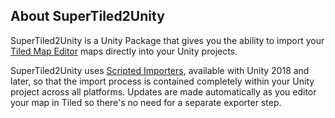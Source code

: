 About SuperTiled2Unity
-------------------------------------------------------------------------------

SuperTiled2Unity is a Unity Package that gives you the ability to import your [Tiled Map Editor](https://www.mapeditor.org/) maps directly into your Unity projects.

SuperTiled2Unity uses [Scripted Importers](https://docs.unity3d.com/Manual/ScriptedImporters.html), available with Unity 2018 and later, so that the import process is contained completely within your Unity project across all platforms. Updates are made automatically as you editor your map in Tiled so there's no need for a separate exporter step.

